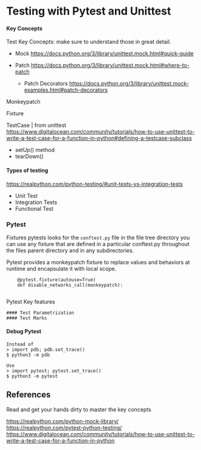 # Testing with Pytest and Unittest

#### Key Concepts
Test Key Concepts: make sure to understand those in great detail.
* Mock
https://docs.python.org/3/library/unittest.mock.html#quick-guide

* Patch
https://docs.python.org/3/library/unittest.mock.html#where-to-patch

    * Patch Decorators
    https://docs.python.org/3/library/unittest.mock-examples.html#patch-decorators
    
Monkeypatch 

Fixture

TestCase | from unittest
<br>
https://www.digitalocean.com/community/tutorials/how-to-use-unittest-to-write-a-test-case-for-a-function-in-python#defining-a-testcase-subclass
* setUp() method
* tearDown()

#### Types of testing

https://realpython.com/python-testing/#unit-tests-vs-integration-tests

* Unit Test
* Integration Tests
* Functional Test


### Pytest

Fixtures
pytests looks for the  `conftest.py` file in the file tree directory
you can use any fixture that are defined in a particular conftest.py throughout the files parent
directory and in any subdirectories. 



Pytest provides a monkeypatch fixture to replace values and behaviors at runtime and encapsulate it with local scope.


```
    @pytest.fixture(autouse=True)
    def disable_networks_call(monkeypatch):
        
```

Pytest Key features
```
#### Test Parametrization
#### Test Marks
```

#### Debug Pytest


```
Instead of
> import pdb; pdb.set_trace()
$ python3 -m pdb

Use
> import pytest; pytest.set_trace()
$ python3 -m pytest
```


## References
Read and get your hands dirty to master the key concepts

https://realpython.com/python-mock-library/
<br>
https://realpython.com/pytest-python-testing/
<br>
https://www.digitalocean.com/community/tutorials/how-to-use-unittest-to-write-a-test-case-for-a-function-in-python

